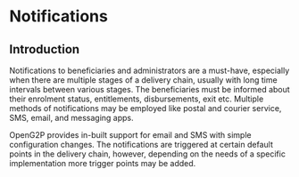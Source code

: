 # Notifications

## Introduction

Notifications to beneficiaries and administrators are a must-have, especially when there are multiple stages of a delivery chain, usually with long time intervals between various stages. The beneficiaries must be informed about their enrolment status, entitlements, disbursements, exit etc. Multiple methods of notifications may be employed like postal and courier service, SMS, email, and messaging apps.

OpenG2P provides in-built support for email and SMS with simple configuration changes. The notifications are triggered at certain default points in the delivery chain, however, depending on the needs of a specific implementation more trigger points may be added.
